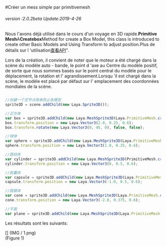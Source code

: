 #Créer un mess simple par primitivemesh

###### *version :2.0.2beta   Update:2019-4-26*

Nous l'avons déjà utilisé dans le cours d'un voyage en 3D rapide.**Primitive Mesh**A**Createbox**Method for create a Box Model, this class is introduced to create other Basic Models and Using Transform to adjust position.Plus de détails sur l 'utilisation[查看API](https://layaair.ldc.layabox.com/api2/Chinese/index.html?category=Core&class=laya.d3.resource.models.PrimitiveMesh)".

Lors de la création, il convient de noter que le moteur a été chargé dans la scène du modèle auto - bande, le point d 'axe au Centre du modèle positif, de sorte que nous sommes basés sur le point central du modèle pour le déplacement, la rotation et l' agrandissement.Lorsqu 'il est chargé dans la scène, le modèle est placé par défaut sur l' emplacement des coordonnées mondiales de la scène.


```typescript

//创建一个空节点用来防止各模型
sprite3D = scene.addChild(new Laya.Sprite3D());

//正方体
var box = sprite3D.addChild(new Laya.MeshSprite3D(Laya.PrimitiveMesh.createBox(0.5, 0.5, 0.5)));
box.transform.position = new Laya.Vector3(2.0, 0.25, 0.6);
box.transform.rotate(new Laya.Vector3(0, 45, 0), false, false);

//球体
var sphere = sprite3D.addChild(new Laya.MeshSprite3D(Laya.PrimitiveMesh.createSphere(0.25, 20, 20)));
sphere.transform.position = new Laya.Vector3(1.0, 0.25, 0.6);

//圆柱体
var cylinder = sprite3D.addChild(new Laya.MeshSprite3D(PrimitiveMesh.createCylinder(0.25, 1, 20)));
cylinder.transform.position = new Laya.Vector3(0, 0.5, 0.6);

//胶囊体
var capsule = sprite3D.addChild(new Laya.MeshSprite3D(Laya.PrimitiveMesh.createCapsule(0.25, 1, 10, 20)));
capsule.transform.position = new Laya.Vector3(-1.0, 0.5, 0.6);

//圆锥体
var cone = sprite3D.addChild(new Laya.MeshSprite3D(Laya.PrimitiveMesh.createCone(0.25, 0.75)));
cone.transform.position = new Laya.Vector3(-2.0, 0.375, 0.6);

//平面
var plane = sprite3D.addChild(new Laya.MeshSprite3D(Laya.PrimitiveMesh.createPlane(6, 6, 10, 10)));
```


Les résultats sont les suivants:

[] (IMG / 1.png) <br > (Figure 1)


